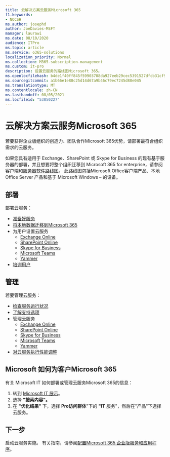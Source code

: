 ```yaml
---
title: 云解决方案云服务Microsoft 365
f1.keywords:
- NOCSH
ms.author: josephd
author: JoeDavies-MSFT
manager: laurawi
ms.date: 08/10/2020
audience: ITPro
ms.topic: article
ms.service: o365-solutions
localization_priority: Normal
ms.collection: M365-subscription-management
ms.custom: it-pro
description: 设置云服务的路线图Microsoft 365。
ms.openlocfilehash: b4de1f40ff845f59903708da927eeb29cec5391527dfcb31cf952d221a1beb19
ms.sourcegitcommit: a1b66e1e80c25d14d67a9b46c79ec7245d88e045
ms.translationtype: MT
ms.contentlocale: zh-CN
ms.lasthandoff: 08/05/2021
ms.locfileid: "53850227"
---
```

# <a name="cloud-services-roadmap-for-microsoft-365"></a>云解决方案云服务Microsoft 365

若要获得企业版组织的创造力、团队合作Microsoft 365优势，请部署最符合组织需求的云服务。

如果您具有适用于 Exchange、SharePoint 或 Skype for Business 的现有基于服务器的部署，并且想要将整个组织迁移到 Microsoft 365 for enterprise，请参阅客户端和[服务器软件路线图](client-server-software-roadmap-microsoft-365.md)。 此路线图包括Microsoft Office客户端产品、本地 Office Server 产品和基于 Microsoft Windows &ndash; 的设备。

## <a name="deploy"></a>部署

部署云服务：

- [准备好服务](configure-services-and-applications.md)
- [将本地数据迁移到Microsoft 365](migrate-data-to-office-365.md)
- 为用户设置云服务
  - [Exchange Online](/Exchange/exchange-online)
  - [SharePoint Online](/sharepoint/sharepoint-online)
  - [Skype for Business](/SkypeForBusiness/skype-for-business-online)
  - [Microsoft Teams](/MicrosoftTeams/Teams-overview)
  - [Yammer](https://support.office.com/article/e1464355-1f97-49ac-b2aa-dd320b179dbe)
- [培训用户](/office365/admin/admin-overview/get-started-with-office-365#training-resources-for-your-users)

## <a name="manage"></a>管理

若要管理云服务： 

- [检查服务运行状况](view-service-health.md)
- [了解支持选项](../business-video/get-help-support.md)
- 管理云服务
  - [Exchange Online](/Exchange/exchange-online)
  - [SharePoint Online](https://support.office.com/article/79eb0420-8cbd-4bcb-a90b-ddc7d3ab4b3a)
  - [Skype for Business](/SkypeForBusiness/skype-for-business-online)
  - [Microsoft Teams](//MicrosoftTeams/quality-of-experience-review-guide)
  - [Yammer](https://support.office.com/article/e1464355-1f97-49ac-b2aa-dd320b179dbe)
- [对云服务执行性能调整](tune-microsoft-365-performance.md)

## <a name="how-microsoft-does-cloud-services-for-microsoft-365"></a>Microsoft 如何为客户Microsoft 365

有关 Microsoft IT 如何部署或管理云服务Microsoft 365的信息：

1. 转到 [Microsoft IT 展示](https://www.microsoft.com/itshowcase)。
2. 选择 **"搜索内容"。**
3. 在 **"优化结果"** 下，选择 **Pro访问群体**"下的 **"IT** 服务"，然后在"产品"下选择云服务。

## <a name="next-step"></a>下一步

启动云服务实施。 有关指南，请参阅[配置Microsoft 365 企业版服务和应用程序](configure-services-and-applications.md)。